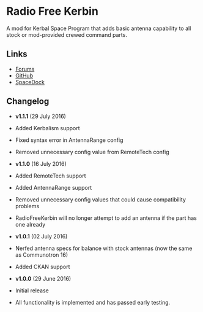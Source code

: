 # Radio Free Kerbin
A mod for Kerbal Space Program that adds basic antenna capability to all stock or mod-provided crewed command parts.

## Links

- [Forums](http://forum.kerbalspaceprogram.com/index.php?/topic/142941-113-mm-radio-free-kerbin-v101-01-jul-2016-data-transmission-for-crewed-command-parts/)
- [GitHub](https://github.com/benjwgarner/RadioFreeKerbin)
- [SpaceDock](http://spacedock.info/mod/818/Radio%20Free%20Kerbin)

## Changelog

- **v1.1.1** (29 July 2016)
 - Added Kerbalism support
 - Fixed syntax error in AntennaRange config
 - Removed unnecessary config value from RemoteTech config

- **v1.1.0** (16 July 2016)
 - Added RemoteTech support
 - Added AntennaRange support
 - Removed unnecessary config values that could cause compatibility problems
 - RadioFreeKerbin will no longer attempt to add an antenna if the part has one already

- **v1.0.1** (02 July 2016)
 - Nerfed antenna specs for balance with stock antennas (now the same as Communotron 16)
 - Added CKAN support

- **v1.0.0** (29 June 2016)
 - Initial release
 - All functionality is implemented and has passed early testing.
 